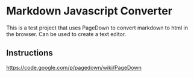 Markdown Javascript Converter
=============================

This is a test project that uses PageDown to convert markdown to html in the browser. Can be used to create a text editor.

Instructions
------------
https://code.google.com/p/pagedown/wiki/PageDown
